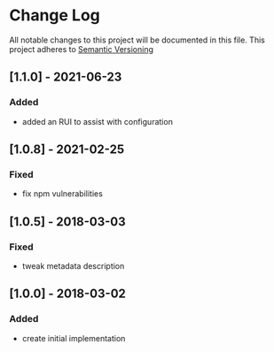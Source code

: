 # Change Log
All notable changes to this project will be documented in this file.
This project adheres to [Semantic Versioning](http://semver.org)

## [1.1.0] - 2021-06-23
### Added
- added an RUI to assist with configuration

## [1.0.8] - 2021-02-25
### Fixed
- fix npm vulnerabilities

## [1.0.5] - 2018-03-03
### Fixed
- tweak metadata description

## [1.0.0] - 2018-03-02
### Added
- create initial implementation

